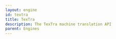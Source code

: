 ```yaml
---
layout: engine
id: textra
title: TexTra
description: The TexTra machine translation API
parent: Engines
---
```

